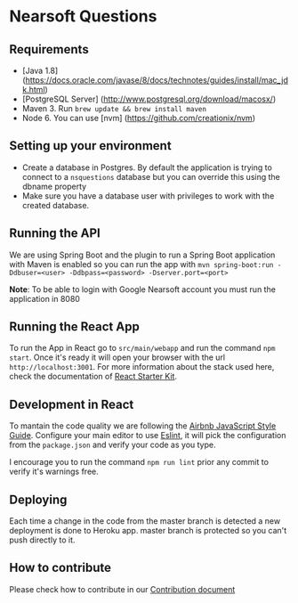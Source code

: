 # Nearsoft Questions

## Requirements

- [Java 1.8] (https://docs.oracle.com/javase/8/docs/technotes/guides/install/mac_jdk.html)
- [PostgreSQL Server] (http://www.postgresql.org/download/macosx/)
- Maven 3. Run `brew update && brew install maven`
- Node 6. You can use [nvm] (https://github.com/creationix/nvm)

## Setting up your environment

- Create a database in Postgres. By default the application is trying to connect to a `nsquestions` database but you can override this using the dbname property
- Make sure you have a database user with privileges to work with the created database.

## Running the API

We are using Spring Boot and the plugin to run a Spring Boot application with Maven is enabled so you can run the app with
`mvn spring-boot:run -Ddbuser=<user> -Ddbpass=<password> -Dserver.port=<port>`

**Note**: To be able to login with Google Nearsoft account you must run the application in 8080

## Running the React App

To run the App in React go to `src/main/webapp` and run the command `npm start`. Once it's ready it will open your browser with the url `http://localhost:3001`.
For more information about the stack used here, check the documentation of [React Starter Kit](https://github.com/kriasoft/react-starter-kit).

## Development in React

To mantain the code quality we are following the [Airbnb JavaScript Style Guide](https://github.com/airbnb/javascript). Configure your main editor to use [Eslint](http://eslint.org/), it will pick the configuration from the `package.json` and verify your code as you type.

I encourage you to run the command `npm run lint` prior any commit to verify it's warnings free.

## Deploying

Each time a change in the code from the master branch is detected a new deployment is done to Heroku app. master branch is protected so you can't push directly to it.

## How to contribute

Please check how to contribute in our [Contribution document](https://github.com/Nearsoft/questions/blob/master/CONTRIBUTING.md)

